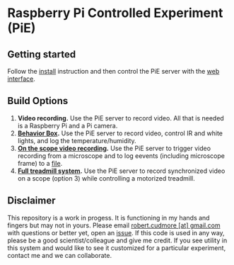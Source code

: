# Raspberry Pi Controlled Experiment (PiE)

## Getting started

Follow the [install](install) instruction and then control the PiE server with the [web interface](web-interface).

## Build Options

 1. **Video recording.** Use the PiE server to record video. All that is needed is a Raspberry Pi and a Pi camera.
 2. **[Behavior Box](wiring-behavior-box).** Use the PiE server to record video, control IR and white lights, and log the temperature/humidity.
 3. **[On the scope video recording](wiring-scope).** Use the PiE server to trigger video recording from a microscope and to log eevents (including microscope frame) to a [file](trial-file.md).
 4. **[Full treadmill system](wiring-treadmill).** Use the PiE server to record synchronized video on a scope (option 3) while controlling a motorized treadmill.

## Disclaimer

This repository is a work in progess. It is functioning in my hands and fingers but may not in yours. Please email [robert.cudmore [at] gmail.com](http://robertcudmore.org) with questions or better yet, open an [issue](https://github.com/cudmore/pie/issues). If this code is used in any way, please be a good scientist/colleague and give me credit. If you see utility in this system and would like to see it customized for a particular experiment, contact me and we can collaborate.
